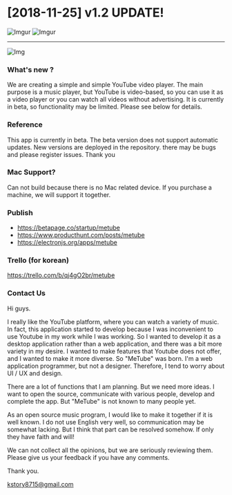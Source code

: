# [2018-11-25] v1.2 UPDATE!

![Imgur](https://i.imgur.com/f06vxGj.png)
![Imgur](https://i.imgur.com/tt8DKkJ.png)

***

![Img](https://cdn-images-1.medium.com/max/500/1*4JNvT8VJrbLKzwmfvkFFAQ.png)

### What's new ?
We are creating a simple and simple YouTube video player. The main purpose is a music player, but YouTube is video-based, so you can use it as a video player or you can watch all videos without advertising. It is currently in beta, so functionality may be limited. Please see below for details.

### Reference
This app is currently in beta. 
The beta version does not support automatic updates. 
New versions are deployed in the repository. 
there may be bugs and please register issues.
Thank you

### Mac Support?
Can not build because there is no Mac related device. If you purchase a machine, we will support it together.

### Publish
* https://betapage.co/startup/metube
* https://www.producthunt.com/posts/metube
* https://electronjs.org/apps/metube

### Trello (for korean)
<https://trello.com/b/qj4gO2br/metube>

### Contact Us
Hi guys.

I really like the YouTube platform, where you can watch a variety of music.
In fact, this application started to develop because I was inconvenient to use Youtube in my work while I was working.
So I wanted to develop it as a desktop application rather than a web application, and there was a bit more variety in my desire.
I wanted to make features that Youtube does not offer, and I wanted to make it more diverse.
So "MeTube" was born. I'm a web application programmer, but not a designer.
Therefore, I tend to worry about UI / UX and design.

There are a lot of functions that I am planning.
But we need more ideas.
I want to open the source, communicate with various people, develop and complete the app.
But "MeTube" is not known to many people yet.

As an open source music program, I would like to make it together if it is well known.
I do not use English very well, so communication may be somewhat lacking.
But I think that part can be resolved somehow.
If only they have faith and will!

We can not collect all the opinions, but we are seriously reviewing them.
Please give us your feedback if you have any comments.

Thank you. <br>

<kstory8715@gmail.com>
